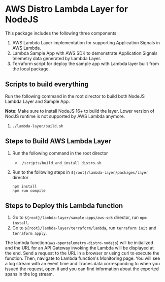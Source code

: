 # AWS Distro Lambda Layer for NodeJS

This package includes the following three components

1. AWS Lambda Layer implementation for supporting Application Signals in AWS Lambda.
2. Lambda Sample App with AWS SDK to demonstrate Application Signals telemetry data generated by Lambda Layer.
3. Terraform script for deploy the sample app with Lambda layer built from the local package.

## Scripts to build everything

Run the following command in the root director to build both NodeJS Lambda Layer and Sample App.

**Note**: Make sure to install NodeJS 16+ to build the layer. Lower version of NodJS runtime is not supported by AWS Lambda
anymore.

1. `./lambda-layer/build.sh`

## Steps to Build AWS Lambda Layer

1. Run the following command in the root director
    * `./scripts/build_and_install_distro.sh`
2. Run to the following steps in `${root}/lambda-layer/packages/layer` director

    ```any
    npm install
    npm run compile
    ```

## Steps to Deploy this Lambda function

1. Go to `${root}/lambda-layer/sample-apps/aws-sdk` director, run `npm install`.
2. Go to `${root}/lambda-layer/terraform/lambda`, run `terraform init` and `terraform apply`.

The lambda function(`aws-opentelemetry-distro-nodejs`) will be initialized and the URL for an API Gateway invoking the Lambda
will be displayed at the end. Send a request to the URL in a browser or using curl to execute the function. Then,
navigate to Lambda function's Monitoring page.
You will see a log stream with an event time and Traces data corresponding to when you issued the request,
open it and you can find
information about the exported spans in the log stream.
